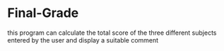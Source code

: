# Final-Grade
this program can calculate the total score  of the three different subjects entered by the user and display a suitable comment
